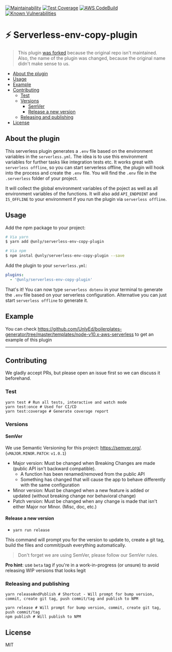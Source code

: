 [![Maintainability](https://api.codeclimate.com/v1/badges/64a8a9858c497e6f6900/maintainability)](https://codeclimate.com/github/UnlyEd/serverless-env-copy-plugin/maintainability)
[![Test Coverage](https://api.codeclimate.com/v1/badges/64a8a9858c497e6f6900/test_coverage)](https://codeclimate.com/github/UnlyEd/serverless-env-copy-plugin/test_coverage)
[![AWS CodeBuild](https://codebuild.eu-west-1.amazonaws.com/badges?uuid=eyJlbmNyeXB0ZWREYXRhIjoiQ0VXT2gwOEx4cXRhZ09aRzlKa0ZuN04vbGZSNyt0Sk9WZWk2bWlCRitEcmlQMTcrKzI5ZWpXUXpqQUxPd1hpZXM0UGRuTlNObzVTSlZ5MFRkbnFOc1RNPSIsIml2UGFyYW1ldGVyU3BlYyI6ImlXS01adG04bGdsYURWZW0iLCJtYXRlcmlhbFNldFNlcmlhbCI6MX0%3D&branch=master)](https://eu-west-1.console.aws.amazon.com/codesuite/codebuild/projects/Serverless-env-copy-plugin)
[![Known Vulnerabilities](https://snyk.io/test/github/UnlyEd/serverless-env-copy-plugin/badge.svg?targetFile=package.json)](https://snyk.io/test/github/UnlyEd/serverless-env-copy-plugin?targetFile=package.json)

# ⚡️ Serverless-env-copy-plugin

> This plugin [was forked](https://github.com/Jimdo/serverless-dotenv) because the original repo isn't maintained.
> Also, the name of the plugin was changed, because the original name didn't make sense to us.

<!-- toc -->

- [About the plugin](#about-the-plugin)
- [Usage](#usage)
- [Example](#example)
- [Contributing](#contributing)
  * [Test](#test)
  * [Versions](#versions)
    + [SemVer](#semver)
    + [Release a new version](#release-a-new-version)
  * [Releasing and publishing](#releasing-and-publishing)
- [License](#license)

<!-- tocstop -->

## About the plugin

This serverless plugin generates a `.env` file based on the environment variables in the `serverless.yml`. The idea is to use this environment variables for further tasks like integration tests etc. It works great with `serverless offline`, so you can start serverless offline, the plugin will hook into the process and create the `.env` file. You will find the `.env` file in the `.serverless` folder of your project.

It will collect the global environment variables of the poject as well as all environment variables of the functions. It will also add `API_ENDPOINT` and `IS_OFFLINE` to your environment if you run the plugin via `serverless offline`.

## Usage

Add the npm package to your project:

```bash
# Via yarn
$ yarn add @unly/serverless-env-copy-plugin

# Via npm
$ npm instal @unly/serverless-env-copy-plugin --save
```

Add the plugin to your `serverless.yml`:

```yaml
plugins:
  - '@unly/serverless-env-copy-plugin'
```

That's it! You can now type `serverless dotenv` in your terminal to generate the `.env` file based on your serverless configuration. Alternative you can just start `serverless offline` to generate it.

## Example

You can check https://github.com/UnlyEd/boilerplates-generator/tree/master/templates/node-v10.x-aws-serverless to get an example of this plugin


---

## Contributing

We gladly accept PRs, but please open an issue first so we can discuss it beforehand.

### Test

```
yarn test # Run all tests, interactive and watch mode
yarn test:once # Used for CI/CD
yarn test:coverage # Generate coverage report
```

### Versions

#### SemVer

We use Semantic Versioning for this project: https://semver.org/. (`vMAJOR.MINOR.PATCH`: `v1.0.1`)

- Major version: Must be changed when Breaking Changes are made (public API isn't backward compatible).
  - A function has been renamed/removed from the public API
  - Something has changed that will cause the app to behave differently with the same configuration
- Minor version: Must be changed when a new feature is added or updated (without breaking change nor behavioral change)
- Patch version: Must be changed when any change is made that isn't either Major nor Minor. (Misc, doc, etc.)

#### Release a new version

- `yarn run release`

This command will prompt you for the version to update to, create a git tag, build the files and commit/push everything automatically.

> Don't forget we are using SemVer, please follow our SemVer rules.

**Pro hint**: use `beta` tag if you're in a work-in-progress (or unsure) to avoid releasing WIP versions that looks legit


### Releasing and publishing

```
yarn releaseAndPublish # Shortcut - Will prompt for bump version, commit, create git tag, push commit/tag and publish to NPM

yarn release # Will prompt for bump version, commit, create git tag, push commit/tag
npm publish # Will publish to NPM
```

## License

MIT
